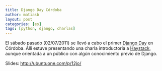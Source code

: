 ```yaml
---
title: Django Day Córdoba
author: matiasb
layout: post
categories: [es]
tags: [python, django, charlas]
---
```

El sábado pasado (02/07/2011) se llevó a cabo el primer <a href="http://djangoday.wordpress.com/" target="_blank">Django Day</a> en Córdoba. Allí estuve presentando una charla introductoria a <a href="http://haystacksearch.org" target="_blank">Haystack</a>, aunque orientada a un público con algún conocimiento previo de Django.

Slides: <a title="Haystack - Slides" href="http://ubuntuone.com/p/12jo/" target="_blank">http://ubuntuone.com/p/12jo/</a>
